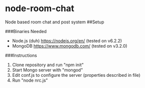 # node-room-chat
Node based room chat and post system
##Setup

###Binaries Needed
* Node.js (duh) https://nodejs.org/en/ (tested on v6.2.2)
* MongoDB https://www.mongodb.com/ (tested on v3.2.0)

###Instructions
1. Clone repository and run "npm init"
2. Start Mongo server with "mongod"
3. Edit conf.js to configure the server (properties described in file)
4. Run "node nrc.js"
